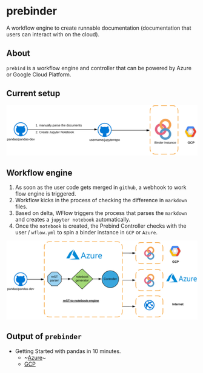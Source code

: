 # prebinder
A workflow engine to create runnable documentation (documentation that users can interact with on the cloud).

## About 
`prebind` is a workflow engine and controller that can be powered by Azure or Google Cloud Platform.

## Current setup
![Earlier architecuture](./static/before.png)

## Workflow engine 
1. As soon as the user code gets merged in `github`, a webhook to work flow engine is triggered.
2. Workflow kicks in the process of checking the difference in `markdown` files.
3. Based on delta, WFlow triggers the process that parses the `markdown` and creates a `jupyter notebook` automatically. 
4. Once the `notebook` is created, the Prebind Controller checks with the user / `wflow.yml` to spin a binder instance in `GCP` or `Azure`.

![Next Gen Architecture](./static/after.png)

## Output of `prebinder`
* Getting Started with pandas in 10 minutes.
    * ~[Azure](https://prebinders-iamshreeram.notebooks.azure.com/j/notebooks/10min.ipynb)~
    * [GCP](https://mybinder.org/v2/gh/iamshreeram/pandas-binder/master?filepath=build%2Fjupyter%2Fgetting_started%2F10min.ipynb)
